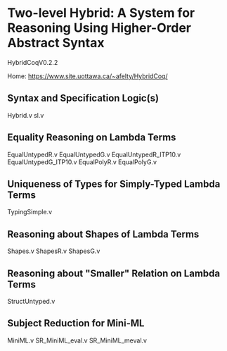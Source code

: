 # Two-level Hybrid: A System for Reasoning Using Higher-Order Abstract Syntax

HybridCoqV0.2.2

Home: https://www.site.uottawa.ca/~afelty/HybridCoq/

## Syntax and Specification Logic(s)
Hybrid.v
sl.v

## Equality Reasoning on Lambda Terms
EqualUntypedR.v
EqualUntypedG.v
EqualUntypedR_ITP10.v
EqualUntypedG_ITP10.v
EqualPolyR.v
EqualPolyG.v

## Uniqueness of Types for Simply-Typed Lambda Terms
TypingSimple.v

## Reasoning about Shapes of Lambda Terms
Shapes.v
ShapesR.v
ShapesG.v

## Reasoning about "Smaller" Relation on Lambda Terms
StructUntyped.v

## Subject Reduction for Mini-ML
MiniML.v
SR_MiniML_eval.v
SR_MiniML_meval.v
